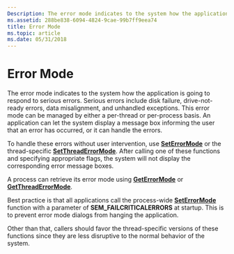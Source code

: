```yaml
---
Description: The error mode indicates to the system how the application is going to respond to serious errors.
ms.assetid: 288be838-6094-4824-9cae-99b7ff9eea74
title: Error Mode
ms.topic: article
ms.date: 05/31/2018
---
```


# Error Mode

The error mode indicates to the system how the application is going to respond to serious errors. Serious errors include disk failure, drive-not-ready errors, data misalignment, and unhandled exceptions. This error mode can be managed by either a per-thread or per-process basis. An application can let the system display a message box informing the user that an error has occurred, or it can handle the errors.

To handle these errors without user intervention, use [**SetErrorMode**](https://msdn.microsoft.com/library/ms680621(v=VS.85).aspx) or the thread-specific [**SetThreadErrorMode**](https://msdn.microsoft.com/library/Dd553630(v=VS.85).aspx). After calling one of these functions and specifying appropriate flags, the system will not display the corresponding error message boxes.

A process can retrieve its error mode using [**GetErrorMode**](https://msdn.microsoft.com/library/ms679355(v=VS.85).aspx) or [**GetThreadErrorMode**](https://msdn.microsoft.com/library/Dd553629(v=VS.85).aspx).

Best practice is that all applications call the process-wide [**SetErrorMode**](https://msdn.microsoft.com/library/ms680621(v=VS.85).aspx) function with a parameter of **SEM\_FAILCRITICALERRORS** at startup. This is to prevent error mode dialogs from hanging the application.

Other than that, callers should favor the thread-specific versions of these functions since they are less disruptive to the normal behavior of the system.

 

 



